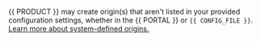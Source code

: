 <Callout type="info">

  {{ PRODUCT }} may create origin(s) that aren't listed in your provided configuration settings, whether in the {{ PORTAL }} or `{{ CONFIG_FILE }}`. [Learn more about system-defined origins.](/guides/basics/hostnames_and_origins#system-defined-origins)

</Callout>
